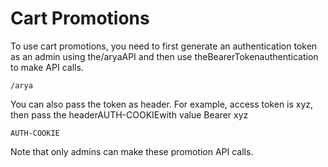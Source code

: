# Cart Promotions

To use cart promotions, you need to first generate an authentication token as an admin using the/aryaAPI and then use theBearerTokenauthentication to make API calls.

`/arya`

You can also pass the token as header. For example, access token is xyz, then pass the headerAUTH-COOKIEwith value Bearer xyz

`AUTH-COOKIE`

Note that only admins can make these promotion API calls.